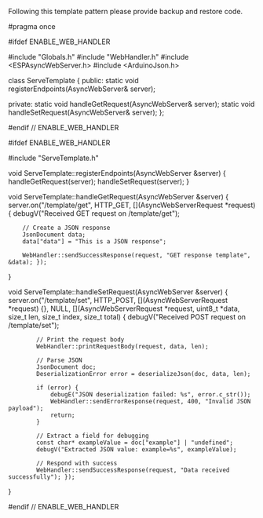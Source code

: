 Following this template pattern please provide backup and restore code.

#pragma once

#ifdef ENABLE_WEB_HANDLER

#include "Globals.h"
#include "WebHandler.h"
#include <ESPAsyncWebServer.h>
#include <ArduinoJson.h>

class ServeTemplate {
public:
    static void registerEndpoints(AsyncWebServer& server);

private:
    static void handleGetRequest(AsyncWebServer& server);
    static void handleSetRequest(AsyncWebServer& server);
};

#endif // ENABLE_WEB_HANDLER

#ifdef ENABLE_WEB_HANDLER

#include "ServeTemplate.h"

void ServeTemplate::registerEndpoints(AsyncWebServer &server)
{
    handleGetRequest(server);
    handleSetRequest(server);
}

void ServeTemplate::handleGetRequest(AsyncWebServer &server)
{
    server.on("/template/get", HTTP_GET, [](AsyncWebServerRequest *request)
              {
        debugV("Received GET request on /template/get");

        // Create a JSON response
        JsonDocument data;
        data["data"] = "This is a JSON response";

        WebHandler::sendSuccessResponse(request, "GET response template", &data); });
}

void ServeTemplate::handleSetRequest(AsyncWebServer &server)
{
    server.on("/template/set", HTTP_POST, [](AsyncWebServerRequest *request) {}, NULL, [](AsyncWebServerRequest *request, uint8_t *data, size_t len, size_t index, size_t total)
              {
            debugV("Received POST request on /template/set");

            // Print the request body
            WebHandler::printRequestBody(request, data, len);

            // Parse JSON
            JsonDocument doc;
            DeserializationError error = deserializeJson(doc, data, len);

            if (error) {
                debugE("JSON deserialization failed: %s", error.c_str());
                WebHandler::sendErrorResponse(request, 400, "Invalid JSON payload");
                return;
            }

            // Extract a field for debugging
            const char* exampleValue = doc["example"] | "undefined";
            debugV("Extracted JSON value: example=%s", exampleValue);

            // Respond with success
            WebHandler::sendSuccessResponse(request, "Data received successfully"); });
}

#endif // ENABLE_WEB_HANDLER